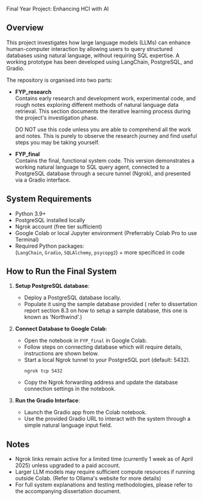 
Final Year Project: Enhancing HCI with AI



## Overview

This project investigates how large language models (LLMs) can enhance human-computer interaction by allowing users to query structured databases using natural language, without requiring SQL expertise. A working prototype has been developed using LangChain, PostgreSQL, and Gradio.

The repository is organised into two parts:

- **FYP_research**  
  Contains early research and development work, experimental code, and rough notes exploring different methods of natural language data retrieval. This section documents the iterative learning process during the project's investigation phase.

  DO NOT use this code unless you are able to comprehend all the work and notes. This is purely to observe the research journey and find useful steps you may be taking yourself.

  

- **FYP_final**  
  Contains the final, functional system code. This version demonstrates a working natural language to SQL query agent, connected to a PostgreSQL database through a secure tunnel (Ngrok), and presented via a Gradio interface.

## System Requirements

- Python 3.9+
- PostgreSQL installed locally
- Ngrok account (free tier sufficient)
- Google Colab or local Jupyter environment (Preferrably Colab Pro to use Terminal)
- Required Python packages:  
  (`LangChain`, `Gradio`, `SQLAlchemy`, `psycopg2`) + more specificed in code


## How to Run the Final System

1. **Setup PostgreSQL database**:
   - Deploy a PostgreSQL database locally.
   - Populate it using the sample database provided ( refer to dissertation report section 8.3 on how to setup a sample database, this one is known as 'Northwind'.)

2. **Connect Database to Google Colab**:
   - Open the notebook in `FYP_final` in Google Colab.
   - Follow steps on connecting database which will require details, instructions are shown below.
   - Start a local Ngrok tunnel to your PostgreSQL port (default: 5432).
     ```
     ngrok tcp 5432
     ```
   - Copy the Ngrok forwarding address and update the database connection settings in the notebook.

3. **Run the Gradio Interface**:
   - Launch the Gradio app from the Colab notebook.
   - Use the provided Gradio URL to interact with the system through a simple natural language input field.

## Notes

- Ngrok links remain active for a limited time (currently 1 week as of April 2025) unless upgraded to a paid account.
- Larger LLM models may require sufficient compute resources if running outside Colab. (Refer to Ollama's website for more details)
- For full system explanations and testing methodologies, please refer to the accompanying dissertation document.

